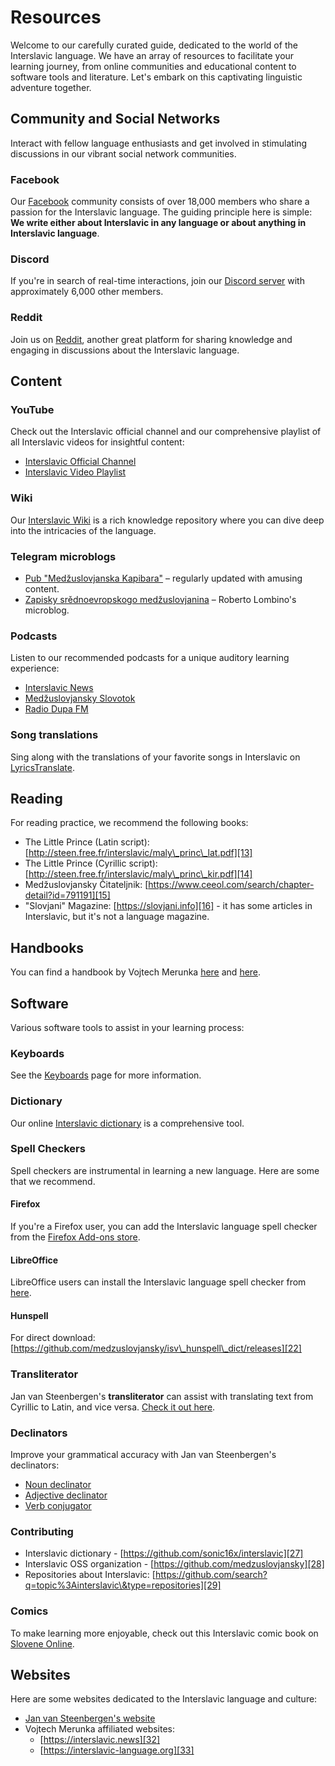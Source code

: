 # Resources

Welcome to our carefully curated guide, dedicated to the world of the Interslavic language. We have an array of resources to facilitate your learning journey, from online communities and educational content to software tools and literature. Let's embark on this captivating linguistic adventure together.

## Community and Social Networks

Interact with fellow language enthusiasts and get involved in stimulating discussions in our vibrant social network communities.

### Facebook

Our [Facebook][1] community consists of over 18,000 members who share a passion for the Interslavic language. The guiding principle here is simple: **We write either about Interslavic in any language or about anything in Interslavic language**.

### Discord

If you're in search of real-time interactions, join our [Discord server][2] with approximately 6,000 other members.

### Reddit

Join us on [Reddit][3], another great platform for sharing knowledge and engaging in discussions about the Interslavic language.

## Content

### YouTube

Check out the Interslavic official channel and our comprehensive playlist of all Interslavic videos for insightful content:

- [Interslavic Official Channel][4]
- [Interslavic Video Playlist][5]

### Wiki

Our [Interslavic Wiki][6] is a rich knowledge repository where you can dive deep into the intricacies of the language.

### Telegram microblogs

- [Pub "Medžuslovjanska Kapibara"][7] – regularly updated with amusing content.
- [Zapisky srědnoevropskogo medžuslovjanina][8] – Roberto Lombino's microblog.

### Podcasts

Listen to our recommended podcasts for a unique auditory learning experience:

- [Interslavic News][9]
- [Medžuslovjansky Slovotok][10]
- [Radio Dupa FM][11]

### Song translations

Sing along with the translations of your favorite songs in Interslavic on [LyricsTranslate][12].

## Reading

For reading practice, we recommend the following books:

- The Little Prince (Latin script): [http://steen.free.fr/interslavic/maly\_princ\_lat.pdf][13]
- The Little Prince (Cyrillic script): [http://steen.free.fr/interslavic/maly\_princ\_kir.pdf][14]
- Medžuslovjansky Čitateljnik: [https://www.ceeol.com/search/chapter-detail?id=791191][15]
- "Slovjani" Magazine: [https://slovjani.info][16] - it has some articles in Interslavic, but it's not a language magazine.

## Handbooks

You can find a handbook by Vojtech Merunka [here][17] and [here][15].

## Software

Various software tools to assist in your learning process:

### Keyboards

See the [Keyboards][18] page for more information.

### Dictionary

Our online [Interslavic dictionary][19] is a comprehensive tool.

### Spell Checkers

Spell checkers are instrumental in learning a new language. Here are some that we recommend.

#### Firefox

If you're a Firefox user, you can add the Interslavic language spell checker from the [Firefox Add-ons store][20].

#### LibreOffice

LibreOffice users can install the Interslavic language spell checker from [here][21].

#### Hunspell

For direct download: [https://github.com/medzuslovjansky/isv\_hunspell\_dict/releases][22]

### Transliterator

Jan van Steenbergen's **transliterator** can assist with translating text from Cyrillic to Latin, and vice versa. [Check it out here][23].

### Declinators

Improve your grammatical accuracy with Jan van Steenbergen's declinators:

- [Noun declinator][24]
- [Adjective declinator][25]
- [Verb conjugator][26]

### Contributing

- Interslavic dictionary - [https://github.com/sonic16x/interslavic][27]
- Interslavic OSS organization - [https://github.com/medzuslovjansky][28]
- Repositories about Interslavic: [https://github.com/search?q=topic%3Ainterslavic\&type=repositories][29]

### Comics

To make learning more enjoyable, check out this Interslavic comic book on [Slovene Online][30].

## Websites

Here are some websites dedicated to the Interslavic language and culture:

- [Jan van Steenbergen's website][31]
- Vojtech Merunka affiliated websites:
  - [https://interslavic.news][32]
  - [https://interslavic-language.org][33]

[1]: https://www.facebook.com/groups/interslavic

[2]: https://discord.com/invite/n3saqm27QW

[3]: https://www.reddit.com/r/interslavic/

[4]: https://www.youtube.com/channel/UCShYXuD2TyJlYd9UWUUiYiA

[5]: https://www.youtube.com/playlist?list=PLT_X5HnKrXoiL3a5oK9Tv977JI8ijvFNM

[6]: https://isv.miraheze.org/

[7]: https://t.me/interslavicthings

[8]: https://t.me/zapiskysm

[9]: https://interslavic.news/podkast

[10]: https://linktr.ee/medzuslovjansky.slovotok

[11]: https://tyflonet.com/siciliano/arhiv/

[12]: https://lyricstranslate.com/language/interslavic

[13]: http://steen.free.fr/interslavic/maly_princ_lat.pdf

[14]: http://steen.free.fr/interslavic/maly_princ_kir.pdf

[15]: https://www.ceeol.com/search/chapter-detail?id=791191

[16]: https://slovjani.info

[17]: https://www.patro.cz/interslavic-zonal-constructed-language/

[18]: ./keyboards.mdx

[19]: https://interslavic-dictionary.com/

[20]: https://addons.mozilla.org/en-US/firefox/addon/interslavic-spellcheck/

[21]: https://extensions.libreoffice.org/en/extensions/show/15995

[22]: https://github.com/medzuslovjansky/isv_hunspell_dict/releases

[23]: http://steen.free.fr/interslavic/transliterator.html

[24]: http://steen.free.fr/interslavic/declinator.html

[25]: http://steen.free.fr/interslavic/adjectivator.html

[26]: http://steen.free.fr/interslavic/conjugator.html

[27]: https://github.com/sonic16x/interslavic

[28]: https://github.com/medzuslovjansky

[29]: https://github.com/search?q=topic%3Ainterslavic&type=repositories

[30]: https://slovene.online/animation/1.0/msl/index.html

[31]: http://steen.free.fr/interslavic

[32]: https://interslavic.news

[33]: https://interslavic-language.org
